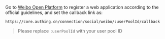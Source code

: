 <IntegrationDetailCard title="Create a mobile application on the Weibo open platform">

Go to [Weibo Open Platform](https://open.weibo.com/connect) to register a web application according to the official guidelines, and set the callback link as:

`https://core.authing.cn/connection/social/weibo/:userPoolId/callback`

> Please replace `:userPoolId` with your user pool ID

</IntegrationDetailCard>